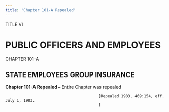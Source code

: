 ```yaml
---
title: 'Chapter 101-A Repealed'
---
```


TITLE VI
                                             
PUBLIC OFFICERS AND EMPLOYEES
=============================

CHAPTER 101-A
                                             
STATE EMPLOYEES GROUP INSURANCE
-------------------------------

**Chapter 101-A Repealed –** Entire Chapter was repealed


                                             [Repealed 1983, 469:154, eff. July 1, 1983.
                                             ]
